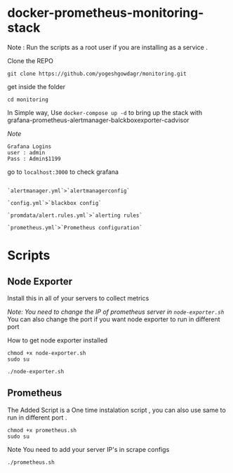 # docker-prometheus-monitoring-stack

Note : Run the scripts as a root user if you are installing as a service .

Clone the REPO
```
git clone https://github.com/yogeshgowdagr/monitoring.git

```
get inside the folder 
```
cd monitoring
```
In Simple way,  Use `docker-compose up -d` to bring up the stack with grafana-prometheus-alertmanager-balckboxexporter-cadvisor

*Note* 
```
Grafana Logins
user : admin
Pass : Admin$1199
```
go to `localhost:3000` to check grafana 
```

`alertmanager.yml`>`alertmanagerconfig`

`config.yml`>`blackbox config`

`promdata/alert.rules.yml`>`alerting rules`

`prometheus.yml`>`Prometheus configuration`

```

# Scripts 
## Node Exporter 

Install this in all of your servers to collect metrics

*Note: You need to change the IP of prometheus server in `node-exporter.sh`*
You can also change the port if you want node exporter to run in different port 

How to get node exporter installed 
```
chmod +x node-exporter.sh
sudo su 
```
```
./node-exporter.sh
```

## Prometheus

The Added Script is a One time instalation script , you can also use same to run in different port .
```
chmod +x prometheus.sh
sudo su 
```
Note You need to add your server IP's in scrape configs 
```
./prometheus.sh
```


